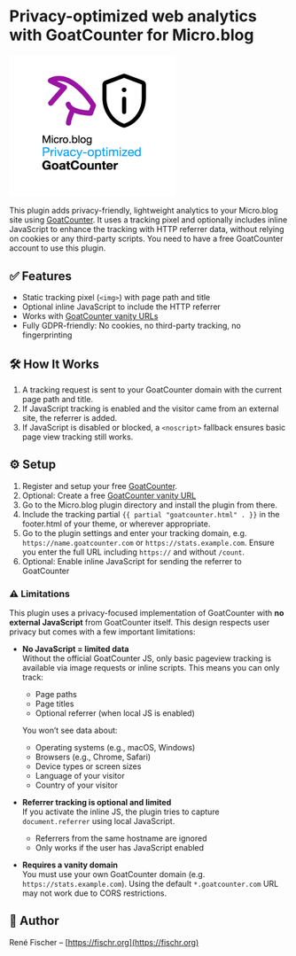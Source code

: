# Privacy-optimized web analytics with GoatCounter for Micro.blog

<img src="logo.png" alt="GoatCounter for Micro.blog - Privacy-optimized" width="300">

This plugin adds privacy-friendly, lightweight analytics to your Micro.blog site using [GoatCounter](https://www.goatcounter.com). It uses a tracking pixel and optionally includes inline JavaScript to enhance the tracking with HTTP referrer data, without relying on cookies or any third-party scripts. You need to have a free GoatCounter account to use this plugin.

## ✅ Features

- Static tracking pixel (`<img>`) with page path and title
- Optional inline JavaScript to include the HTTP referrer
- Works with [GoatCounter vanity URLs](https://www.goatcounter.com/help/faq#custom-domain)
- Fully GDPR-friendly: No cookies, no third-party tracking, no fingerprinting

## 🛠 How It Works
1. A tracking request is sent to your GoatCounter domain with the current page path and title.
2. If JavaScript tracking is enabled and the visitor came from an external site, the referrer is added.
3. If JavaScript is disabled or blocked, a `<noscript>` fallback ensures basic page view tracking still works.

## ⚙️ Setup
1. Register and setup your free [GoatCounter](https://www.goatcounter.com).
2. Optional: Create a free [GoatCounter vanity URL](https://www.goatcounter.com/help/faq#custom-domain)
3. Go to the Micro.blog plugin directory and install the plugin from there.
4. Include the tracking partial `{{ partial "goatcounter.html" . }}` in the footer.html of your theme, or wherever appropriate.
5. Go to the plugin settings and enter your tracking domain, e.g. `https://name.goatcounter.com` or `https://stats.example.com`. Ensure you enter the full URL including `https://` and without `/count`.
6. Optional: Enable inline JavaScript for sending the referrer to GoatCounter

### ⚠️ Limitations
This plugin uses a privacy-focused implementation of GoatCounter with **no external JavaScript** from GoatCounter itself. This design respects user privacy but comes with a few important limitations:

- **No JavaScript = limited data**  
  Without the official GoatCounter JS, only basic pageview tracking is available via image requests or inline scripts. This means you can only track:
  - Page paths
  - Page titles
  - Optional referrer (when local JS is enabled)

  You won’t see data about:
  - Operating systems (e.g., macOS, Windows)
  - Browsers (e.g., Chrome, Safari)
  - Device types or screen sizes
  - Language of your visitor
  - Country of your visitor

- **Referrer tracking is optional and limited**  
  If you activate the inline JS, the plugin tries to capture `document.referrer` using local JavaScript.
  - Referrers from the same hostname are ignored
  - Only works if the user has JavaScript enabled

- **Requires a vanity domain**  
  You must use your own GoatCounter domain (e.g. `https://stats.example.com`). Using the default `*.goatcounter.com` URL may not work due to CORS restrictions.


## 👤 Author
René Fischer – [https://fischr.org](https://fischr.org)
